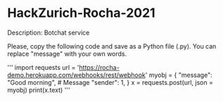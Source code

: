 # HackZurich-Rocha-2021

Description:
Botchat service

Please, copy the following code and save as a Python file (.py).
You can replace "message" with your own words.

'''
import requests
url = 'https://rocha-demo.herokuapp.com/webhooks/rest/webhook' 
myobj = {
"message": "Good morning", # Message
"sender": 1,
}
x = requests.post(url, json = myobj)
print(x.text)
'''

